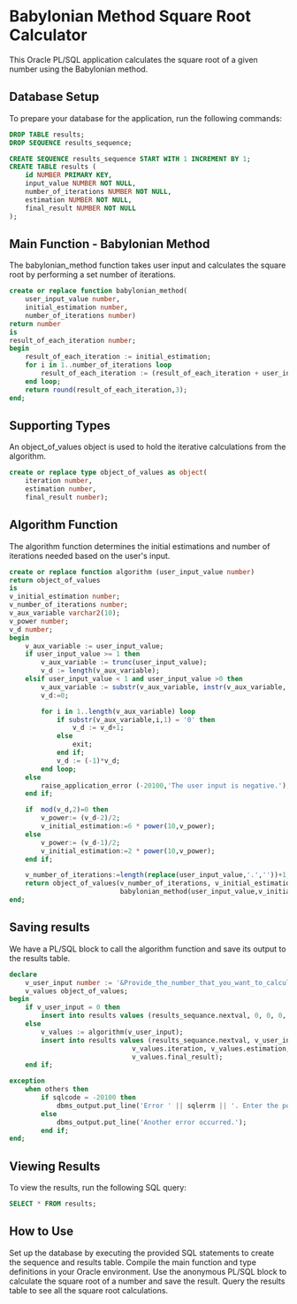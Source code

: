 # Babylonian Method Square Root Calculator

This Oracle PL/SQL application calculates the square root of a given number using the Babylonian method.

## Database Setup

To prepare your database for the application, run the following commands:

```sql
DROP TABLE results;
DROP SEQUENCE results_sequence;

CREATE SEQUENCE results_sequence START WITH 1 INCREMENT BY 1;
CREATE TABLE results (
    id NUMBER PRIMARY KEY,
    input_value NUMBER NOT NULL, 
    number_of_iterations NUMBER NOT NULL, 
    estimation NUMBER NOT NULL, 
    final_result NUMBER NOT NULL
);
```
## Main Function - Babylonian Method

The babylonian_method function takes user input and calculates the square root by performing a set number of iterations.

```sql
create or replace function babylonian_method(
    user_input_value number,
    initial_estimation number,
    number_of_iterations number)
return number
is
result_of_each_iteration number;
begin
    result_of_each_iteration := initial_estimation;
    for i in 1..number_of_iterations loop 
        result_of_each_iteration := (result_of_each_iteration + user_input_value/result_of_each_iteration)/2;        
    end loop;
    return round(result_of_each_iteration,3);
end;
```
## Supporting Types

An object_of_values object is used to hold the iterative calculations from the algorithm.

```sql
create or replace type object_of_values as object(
    iteration number,
    estimation number,
    final_result number);
```
## Algorithm Function

The algorithm function determines the initial estimations and number of iterations needed based on the user's input.

```sql
create or replace function algorithm (user_input_value number)
return object_of_values
is
v_initial_estimation number;
v_number_of_iterations number;
v_aux_variable varchar2(10);
v_power number;
v_d number;
begin
    v_aux_variable := user_input_value;
    if user_input_value >= 1 then
        v_aux_variable := trunc(user_input_value);
        v_d := length(v_aux_variable);
    elsif user_input_value < 1 and user_input_value >0 then
        v_aux_variable := substr(v_aux_variable, instr(v_aux_variable,'.')+1);
        v_d:=0;

        for i in 1..length(v_aux_variable) loop
            if substr(v_aux_variable,i,1) = '0' then
                v_d := v_d+1;
            else
                exit;
            end if;
            v_d := (-1)*v_d; 
        end loop;
    else
        raise_application_error (-20100,'The user input is negative.');
    end if;

    if  mod(v_d,2)=0 then
        v_power:= (v_d-2)/2;
        v_initial_estimation:=6 * power(10,v_power);
    else
        v_power:= (v_d-1)/2;
        v_initial_estimation:=2 * power(10,v_power);
    end if;

    v_number_of_iterations:=length(replace(user_input_value,'.',''))+1;  
    return object_of_values(v_number_of_iterations, v_initial_estimation, 
                            babylonian_method(user_input_value,v_initial_estimation,v_number_of_iterations));
end;
```
## Saving results
We have a PL/SQL block to call the algorithm function and save its output to the results table.

```sql
declare
    v_user_input number := '&Provide_the_number_that_you_want_to_calculate_square_root';
    v_values object_of_values;
begin
    if v_user_input = 0 then
        insert into results values (results_sequance.nextval, 0, 0, 0, 0);
    else
        v_values := algorithm(v_user_input);
        insert into results values (results_sequance.nextval, v_user_input, 
                               v_values.iteration, v_values.estimation, 
                               v_values.final_result);
    end if;

exception
    when others then
        if sqlcode = -20100 then 
            dbms_output.put_line('Error ' || sqlerrm || '. Enter the positive number.');
        else
            dbms_output.put_line('Another error occurred.');
        end if;
end;
```
## Viewing Results
To view the results, run the following SQL query:

```sql
SELECT * FROM results;
```
## How to Use
Set up the database by executing the provided SQL statements to create the sequence and results table.
Compile the main function and type definitions in your Oracle environment.
Use the anonymous PL/SQL block to calculate the square root of a number and save the result.
Query the results table to see all the square root calculations.
